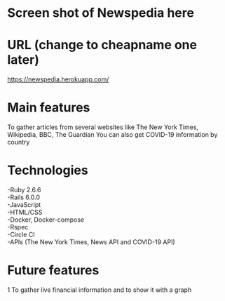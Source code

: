 # Screen shot of Newspedia here

# URL (change to cheapname one later)
https://newspedia.herokuapp.com/

# Main features
To gather articles from several websites like The New York Times, Wikipedia, BBC, The Guardian
You can also get COVID-19 information by country

# Technologies
-Ruby 2.6.6  
-Rails 6.0.0  
-JavaScript  
-HTML/CSS  
-Docker, Docker-compose  
-Rspec  
-Circle CI  
-APIs (The New York Times, News API and COVID-19 API) 

# Future features
1 To gather live financial information and to show it with a graph
